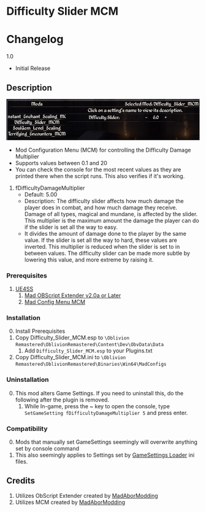 # Difficulty Slider MCM

# Changelog
1.0 
* Initial Release

## Description
![Difficulty Slider](/image/Difficulty_Slider.png "Difficulty Slider")

* Mod Configuration Menu (MCM) for controlling the Difficulty Damage Multiplier
* Supports values between 0.1 and 20
* You can check the console for the most recent values as they are printed there when the script runs. This also verifies if it's working. 

1. fDifficultyDamageMultiplier
	* Default: 5.00
	* Description: The difficulty slider affects how much damage the player does in combat, and how much damage they receive. Damage of all types, magical and mundane, is affected by the slider. This multiplier is the maximum amount the damage the player can do if the slider is set all the way to easy. 
	* It divides the amount of damage done to the player by the same value. If the slider is set all the way to hard, these values are inverted. This multiplier is reduced when the slider is set to in between values. The difficulty slider can be made more subtle by lowering this value, and more extreme by raising it.

### Prerequisites
1. [UE4SS](https://www.nexusmods.com/oblivionremastered/mods/32)
	1. [Mad OBScript Extender v2.0a or Later](https://www.nexusmods.com/oblivionremastered/mods/4819)
	2. [Mad Config Menu MCM](https://www.nexusmods.com/oblivionremastered/mods/4810)
	
### Installation
0. Install Prerequisites
1. Copy Difficulty_Slider_MCM.esp to `\Oblivion Remastered\OblivionRemastered\Content\Dev\ObvData\Data`
	1. Add `Difficulty_Slider_MCM.esp` to your Plugins.txt
2. Copy Difficulty_Slider_MCM.ini to `\Oblivion Remastered\OblivionRemastered\Binaries\Win64\MadConfigs`

### Uninstallation
0. This mod alters Game Settings. If you need to uninstall this, do the following after the plugin is removed.
	1. While In-game, press the ~ key to open the console, type `SetGameSetting fDifficultyDamageMultiplier 5` and press enter.
	
### Compatibility
0. Mods that manually set GameSettings seemingly will overwrite anything set by console command
1. This also seemingly applies to Settings set by [GameSettings Loader](https://www.nexusmods.com/oblivionremastered/mods/746) ini files.

## Credits
1. Utilizes ObScript Extender created by [MadAborModding](https://next.nexusmods.com/profile/MadAborModding)
2. Utilizes MCM created by [MadAborModding](https://next.nexusmods.com/profile/MadAborModding)